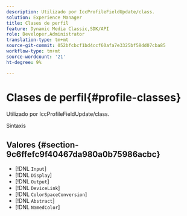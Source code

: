 ```yaml
---
description: Utilizado por IccProfileFieldUpdate/class.
solution: Experience Manager
title: Clases de perfil
feature: Dynamic Media Classic,SDK/API
role: Developer,Administrator
translation-type: tm+mt
source-git-commit: 052bfcbcf1bd4ccf60afa7e3325bf58dd07cba85
workflow-type: tm+mt
source-wordcount: '21'
ht-degree: 9%

---
```



# Clases de perfil{#profile-classes}

Utilizado por IccProfileFieldUpdate/class.

Sintaxis

## Valores {#section-9c6ffefc9f40467da980a0b75986acbc}

* [!DNL `Input`]
* [!DNL `Display`]
* [!DNL `Output`]
* [!DNL `DeviceLink`]
* [!DNL `ColorSpaceConversion`]
* [!DNL `Abstract`]
* [!DNL `NamedColor`]

